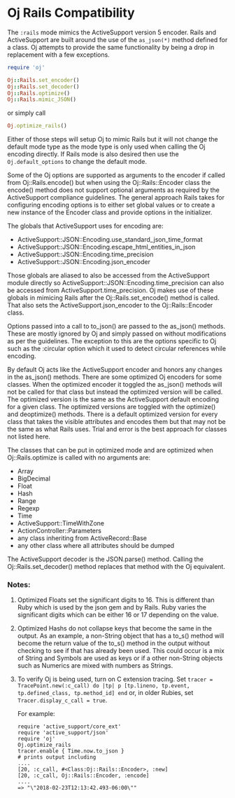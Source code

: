# Oj Rails Compatibility

The `:rails` mode mimics the ActiveSupport version 5 encoder. Rails and
ActiveSupport are built around the use of the `as_json(*)` method defined for
a class. Oj attempts to provide the same functionality by being a drop in
replacement with a few exceptions.

```ruby
require 'oj'

Oj::Rails.set_encoder()
Oj::Rails.set_decoder()
Oj::Rails.optimize()
Oj::Rails.mimic_JSON()
```

or simply call

```ruby
Oj.optimize_rails()
```

Either of those steps will setup Oj to mimic Rails but it will not change the
default mode type as the mode type is only used when calling the Oj encoding
directly. If Rails mode is also desired then use the `Oj.default_options` to
change the default mode.

Some of the Oj options are supported as arguments to the encoder if called
from Oj::Rails.encode() but when using the Oj::Rails::Encoder class the
encode() method does not support optional arguments as required by the
ActiveSupport compliance guidelines. The general approach Rails takes for
configuring encoding options is to either set global values or to create a new
instance of the Encoder class and provide options in the initializer.

The globals that ActiveSupport uses for encoding are:

 * ActiveSupport::JSON::Encoding.use_standard_json_time_format
 * ActiveSupport::JSON::Encoding.escape_html_entities_in_json
 * ActiveSupport::JSON::Encoding.time_precision
 * ActiveSupport::JSON::Encoding.json_encoder

Those globals are aliased to also be accessed from the ActiveSupport module
directly so ActiveSupport::JSON::Encoding.time_precision can also be accessed
from ActiveSupport.time_precision. Oj makes use of these globals in mimicing
Rails after the Oj::Rails.set_encode() method is called. That also sets the
ActiveSupport.json_encoder to the Oj::Rails::Encoder class.

Options passed into a call to to_json() are passed to the as_json()
methods. These are mostly ignored by Oj and simply passed on without
modifications as per the guidelines. The exception to this are the options
specific to Oj such as the :circular option which it used to detect circular
references while encoding.

By default Oj acts like the ActiveSupport encoder and honors any changes in
the as_json() methods. There are some optimized Oj encoders for some
classes. When the optimized encoder it toggled the as_json() methods will not
be called for that class but instead the optimized version will be called. The
optimized version is the same as the ActiveSupport default encoding for a
given class. The optimized versions are toggled with the optimize() and
deoptimize() methods. There is a default optimized version for every class
that takes the visible attributes and encodes them but that may not be the
same as what Rails uses. Trial and error is the best approach for classes not
listed here.

The classes that can be put in optimized mode and are optimized when
Oj::Rails.optimize is called with no arguments are:

 * Array
 * BigDecimal
 * Float
 * Hash
 * Range
 * Regexp
 * Time
 * ActiveSupport::TimeWithZone
 * ActionController::Parameters
 * any class inheriting from ActiveRecord::Base
 * any other class where all attributes should be dumped

The ActiveSupport decoder is the JSON.parse() method. Calling the
Oj::Rails.set_decoder() method replaces that method with the Oj equivalent.

### Notes:

1. Optimized Floats set the significant digits to 16. This is different than
   Ruby which is used by the json gem and by Rails. Ruby varies the
   significant digits which can be either 16 or 17 depending on the value.

2. Optimized Hashs do not collapse keys that become the same in the output. As
   an example, a non-String object that has a to_s() method will become the
   return value of the to_s() method in the output without checking to see if
   that has already been used. This could occur is a mix of String and Symbols
   are used as keys or if a other non-String objects such as Numerics are mixed
   with numbers as Strings.

3. To verify Oj is being used, turn on C extension tracing.
   Set `tracer = TracePoint.new(:c_call) do |tp| p [tp.lineno, tp.event, tp.defined_class, tp.method_id] end`
   or, in older Rubies, set `Tracer.display_c_call = true`.

   For example:

     ```
     require 'active_support/core_ext'
     require 'active_support/json'
     require 'oj'
     Oj.optimize_rails
     tracer.enable { Time.now.to_json }
     # prints output including
     ....
     [20, :c_call, #<Class:Oj::Rails::Encoder>, :new]
     [20, :c_call, Oj::Rails::Encoder, :encode]
     ....
     => "\"2018-02-23T12:13:42.493-06:00\""
     ```

